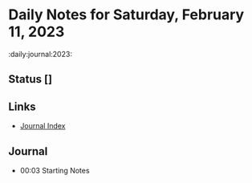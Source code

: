 # Daily Notes for Saturday, February 11, 2023
:daily:journal:2023:

## Status []

## Links
+ [Journal Index](index.md)

## Journal
-  00:03 Starting Notes


